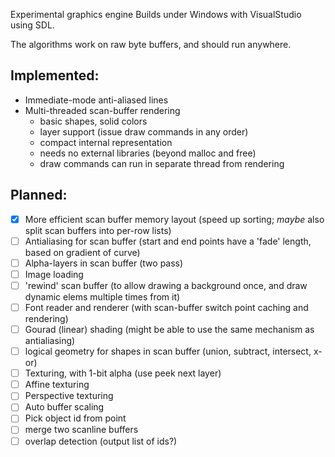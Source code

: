 Experimental graphics engine
Builds under Windows with VisualStudio using SDL.

The algorithms work on raw byte buffers, and should run anywhere.

Implemented:
------------
* Immediate-mode anti-aliased lines
* Multi-threaded scan-buffer rendering
    - basic shapes, solid colors
    - layer support (issue draw commands in any order)
    - compact internal representation
    - needs no external libraries (beyond malloc and free)
    - draw commands can run in separate thread from rendering

Planned:
--------
* [x] More efficient scan buffer memory layout (speed up sorting; *maybe* also split scan buffers into per-row lists)
* [ ] Antialiasing for scan buffer (start and end points have a 'fade' length, based on gradient of curve)
* [ ] Alpha-layers in scan buffer (two pass)
* [ ] Image loading
* [ ] 'rewind' scan buffer (to allow drawing a background once, and draw dynamic elems multiple times from it)
* [ ] Font reader and renderer (with scan-buffer switch point caching and rendering)
* [ ] Gourad (linear) shading (might be able to use the same mechanism as antialiasing)
* [ ] logical geometry for shapes in scan buffer (union, subtract, intersect, x-or)
* [ ] Texturing, with 1-bit alpha (use peek next layer)
* [ ] Affine texturing
* [ ] Perspective texturing
* [ ] Auto buffer scaling
* [ ] Pick object id from point
* [ ] merge two scanline buffers 
* [ ] overlap detection (output list of ids?) 

